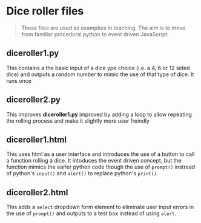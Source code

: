 # Dice roller files

> These files are used as exampkes in teaching. The aim is to move from familiar procedural python to event driven JavaScript:
## diceroller1.py

This contains a the basic input of a dice ype choice (i.e. a 4, 6 or 12 sided dice) and outputs a random number to mimic the use of that type of dice. It runs once

## diceroller2.py

This improves **diceroller1.py** improved by adding a loop to allow repeating the rolling process and make it slightly more user freindly

## diceroller1.html

This uses html as a user interface and introduces the use of a button to call a function rolling a dice. It intoduces the event driven concept, but the function mimics the earler python code though the use of ```prompt()``` instread of python's ```input()``` and ```alert()``` to replace python's ```print()```.

## diceroller2.html

This adds a ```select``` dropdown form element to eliminate user input errors in the use of ```prompt()``` and outputs to a test box instead of using ```alert```.

